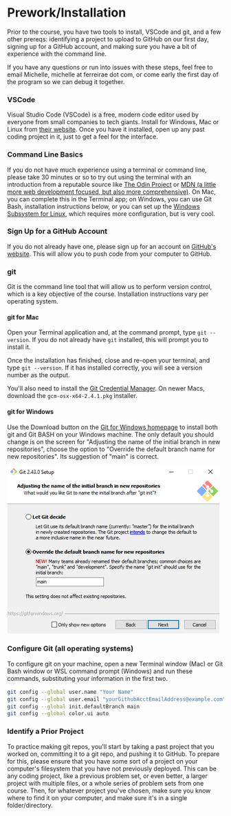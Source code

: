 # Prework/Installation

Prior to the course, you have two tools to install, VSCode and git, and a few other prereqs: identifying a project to upload to GitHub on our first day, signing up for a GitHub account, and making sure you have a bit of experience with the command line.

If you have any questions or run into issues with these steps, feel free to email Michelle, michelle at ferreirae dot com, or come early the first day of the program so we can debug it together.

### VSCode

Visual Studio Code (VSCode) is a free, modern code editor used by everyone from small companies to tech giants. Install for Windows, Mac or Linux from [their website](https://code.visualstudio.com/). Once you have it installed, open up any past coding project in it, just to get a feel for the interface.

### Command Line Basics

If you do not have much experience using a terminal or command line, please take 30 minutes or so to try out using the terminal with an introduction from a reputable source like [The Odin Project](https://www.theodinproject.com/lessons/foundations-command-line-basics) or [MDN (a little more web development focused, but also more comprehensive)](https://developer.mozilla.org/en-US/docs/Learn/Tools_and_testing/Understanding_client-side_tools/Command_line). On Mac, you can complete this in the Terminal app; on Windows, you can use Git Bash, installation instructions below, or you can set up the [Windows Subsystem for Linux](https://learn.microsoft.com/en-us/windows/wsl/), which requires more configuration, but is very cool.

### Sign Up for a GitHub Account

If you do not already have one, please sign up for an account on [GitHub's website](https://github.com/). This will allow you to push code from your computer to GitHub.

### git

Git is the command line tool that will allow us to perform version control, which is a key objective of the course. Installation instructions vary per operating system.

#### git for Mac

Open your Terminal application and, at the command prompt, type `git --version`. If you do not already have `git` installed, this will prompt you to install it.

Once the installation has finished, close and re-open your terminal, and type `git --version`. If it has installed correctly, you will see a version number as the output.

You'll also need to install the [Git Credential Manager](https://github.com/git-ecosystem/git-credential-manager/releases/tag/v2.4.1). On newer Macs, download the `gcm-osx-x64-2.4.1.pkg` installer.

#### git for Windows

Use the Download button on the [Git for Windows homepage](https://gitforwindows.org/) to install both git and Git BASH on your Windows machine. The only default you should change is on the screen for "Adjusting the name of the initial branch in new repositories", choose the option to "Override the default branch name for new repositories". Its suggestion of "main" is correct.

![Windows installation screenshot](windows-install.png)

### Configure Git (all operating systems)

To configure git on your machine, open a new Terminal window (Mac) or Git Bash window or WSL command prompt (Windows) and run these commands, substituting your information in the first two.

```bash
git config --global user.name "Your Name"
git config --global user.email "yourGithubAcctEmailAddress@example.com"
git config --global init.defaultBranch main
git config --global color.ui auto
```

### Identify a Prior Project

To practice making git repos, you'll start by taking a past project that you worked on, committing it to a git repo, and pushing it to GitHub. To prepare for this, please ensure that you have some sort of a project on your computer's filesystem that you have not previously deployed. This can be any coding project, like a previous problem set, or even better, a larger project with multiple files, or a whole series of problem sets from one course. Then, for whatever project you've chosen, make sure you know where to find it on your computer, and make sure it's in a single folder/directory.
